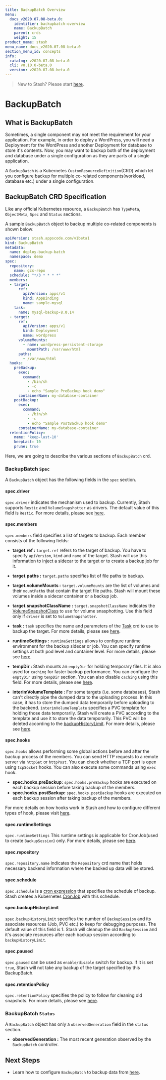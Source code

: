 ```yaml
---
title: BackupBatch Overview
menu:
  docs_v2020.07.08-beta.0:
    identifier: backupbatch-overview
    name: BackupBatch
    parent: crds
    weight: 15
product_name: stash
menu_name: docs_v2020.07.08-beta.0
section_menu_id: concepts
info:
  catalog: v2020.07.08-beta.0
  cli: v0.10.0-beta.0
  version: v2020.07.08-beta.0
---
```


> New to Stash? Please start [here](/docs/v2020.07.08-beta.0/concepts/README).

# BackupBatch

## What is BackupBatch

Sometimes, a single component may not meet the requirement for your application. For example, in order to deploy a WordPress, you will need a Deployment for the WordPress and another Deployment for database to store it's contents. Now, you may want to backup both of the deployment and database under a single configuration as they are parts of a single application.

A `BackupBatch` is a Kubernetes `CustomResourceDefinition`(CRD) which let you configure backup for multiple co-related components(workload, database etc.) under a single configuration.

## BackupBatch CRD Specification

Like any official Kubernetes resource, a `BackupBatch` has `TypeMeta`, `ObjectMeta`, `Spec` and `Status` sections.

A sample `BackupBatch` object to backup multiple co-related components is shown below:

```yaml
apiVersion: stash.appscode.com/v1beta1
kind: BackupBatch
metadata:
  name: deploy-backup-batch
  namespace: demo
spec:
  repository:
    name: gcs-repo
  schedule: "*/3 * * * *"
  members:
  - target:
      ref:
        apiVersion: apps/v1
        kind: AppBinding
        name: sample-mysql
    task:
      name: mysql-backup-8.0.14
  - target:
      ref:
        apiVersion: apps/v1
        kind: Deployment
        name: wordpress
      volumeMounts:
        - name: wordpress-persistent-storage
          mountPath: /var/www/html
      paths:
        - /var/www/html
  hooks:
    preBackup:
      exec:
        command:
          - /bin/sh
          - -c
          - echo "Sample PreBackup hook demo"
      containerName: my-database-container
    postBackup:
      exec:
        command:
          - /bin/sh
          - -c
          - echo "Sample PostBackup hook demo"
      containerName: my-database-container
  retentionPolicy:
    name: 'keep-last-10'
    keepLast: 10
    prune: true
```

Here, we are going to describe the various sections of `BackupBatch` crd.

### BackupBatch `Spec`

A `BackupBatch` object has the following fields in the `spec` section.

#### spec.driver

`spec.driver` indicates the mechanism used to backup. Currently, Stash supports `Restic` and `VolumeSnapshotter` as drivers. The default value of this field is `Restic`. For more details, please see [here](/docs/v2020.07.08-beta.0/concepts/crds/backupconfiguration#specdriver).

#### spec.members

`spec.members` field specifies a list of targets to backup. Each member consists of the following fields:

- **target.ref :** `target.ref` refers to the target of backup. You have to specify `apiVersion`, `kind` and `name` of the target. Stash will use this information to inject a sidecar to the target or to create a backup job for it.

- **target.paths :** `target.paths` specifies list of file paths to backup.

- **target.volumeMounts :** `target.volumeMounts` are the list of volumes and their `mountPath`s that contain the target file paths. Stash will mount these volumes inside a sidecar container or a backup job.

- **target.snapshotClassName :** `target.snapshotClassName` indicates the [VolumeSnapshotClass](https://kubernetes.io/docs/concepts/storage/volume-snapshot-classes/) to use for volume snasphotting. Use this field only if `driver` is set to `VolumeSnapshotter`.

- **task :** `task` specifies the name and parameters of the [Task](/docs/v2020.07.08-beta.0/concepts/crds/task) crd to use to backup the target. For more details, please see [here](/docs/v2020.07.08-beta.0/concepts/crds/backupconfiguration#spectask).

- **runtimeSettings :** `runtimeSettings` allows to configure runtime environment for the backup sidecar or job. You can specify runtime settings at both pod level and container level. For more details, please see [here](/docs/v2020.07.08-beta.0/concepts/crds/backupconfiguration#specruntimesettings).

- **tempDir :** Stash mounts an `emptyDir` for holding temporary files. It is also used for `caching` for faster backup performance. You can configure the `emptyDir` using `tempDir` section. You can also disable `caching` using this field. For more details, please see [here](/docs/v2020.07.08-beta.0/concepts/crds/backupconfiguration#spectempdir).

- **interimVolumeTemplate :** For some targets (i.e. some databases), Stash can't directly pipe the dumped data to the uploading process. In this case, it has to store the dumped data temporarily before uploading to the backend. `interimVolumeTemplate` specifies a PVC template for holding those  data temporarily. Stash will create a PVC according to the template and use it to store the data temporarily. This PVC will be deleted according to the [backupHistoryLimit](#specbackuphistorylimit). For more details, please see [here](/docs/v2020.07.08-beta.0/concepts/crds/backupconfiguration#specinterimvolumetemplate).

#### spec.hooks

`spec.hooks` allows performing some global actions before and after the backup process of the members. You can send HTTP requests to a remote server via `httpGet` or `httpPost`. You can check whether a TCP port is open using `tcpSocket` hooks. You can also execute some commands using `exec` hook.

- **spec.hooks.preBackup:** `spec.hooks.preBackup` hooks are executed on each backup session before taking backup of the members.
- **spec.hooks.postBackup:** `spec.hooks.postBackup` hooks are executed on each backup session after taking backup of the members.

For more details on how hooks work in Stash and how to configure different types of hook, please visit [here](/docs/v2020.07.08-beta.0/guides/latest/hooks/overview).

#### spec.runtimeSettings

`spec.runtimeSettings` This runtime settings is applicable for CronJob(used to create `BackupSession`) only. For more details, please see [here](/docs/v2020.07.08-beta.0/concepts/crds/backupconfiguration#specruntimesettings).

#### spec.repository

`spec.repository.name` indicates the `Repository` crd name that holds necessary backend information where the backed up data will be stored.

#### spec.schedule

`spec.schedule` is a [cron expression](https://en.wikipedia.org/wiki/Cron) that specifies the schedule of backup. Stash creates a Kubernetes [CronJob](https://kubernetes.io/docs/concepts/workloads/controllers/cron-jobs/) with this schedule.

#### spec.backupHistoryLimit

`spec.backupHistoryLimit` specifies the number of `BackupSession` and its associate resources (Job, PVC etc.) to keep for debugging purposes. The default value of this field is 1. Stash will cleanup the old `BackupSession` and it's associate resources after each backup session according to `backupHistoryLimit`.

#### spec.paused

`spec.paused` can be used as `enable/disable` switch for backup. If it is set `true`, Stash will not take any backup of the target specified by this BackupBatch.

#### spec.retentionPolicy

`spec.retentionPolicy` specifies the policy to follow for cleaning old snapshots. For more details, please see [here](/docs/v2020.07.08-beta.0/concepts/crds/backupconfiguration#specretentionpolicy).

### BackupBatch `Status`

A `BackupBatch` object has only a `observedGeneration` field in the `status` section.

- **observedGeneration :** The most recent generation observed by the `BackupBatch` controller.

## Next Steps

- Learn how to configure `BackupBatch` to backup data from [here](/docs/v2020.07.08-beta.0/guides/latest/batch-backup/overview).
